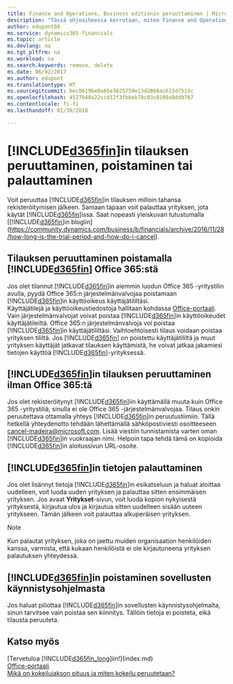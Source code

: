```yaml
---
title: Finance and Operations, Business editionin peruuttaminen | Microsoft Docs
description: "Tässä ohjeaiheessa kerrotaan, miten Finance and Operations, Business edition -kokemus voidaan poistaa."
author: edupont04
ms.service: dynamics365-financials
ms.topic: article
ms.devlang: na
ms.tgt_pltfrm: na
ms.workload: na
ms.search.keywords: remove, delete
ms.date: 06/02/2017
ms.author: edupont
ms.translationtype: HT
ms.sourcegitcommit: bec0619be0a65e3625759e13d2866ac615d7513c
ms.openlocfilehash: 4527b40a22ccd12f3fbbeb78c03c8109a8dd0707
ms.contentlocale: fi-fi
ms.lasthandoff: 01/30/2018

---
```

# <a name="unsubscribe-remove-or-reset-included365finincludesd365finmdmd"></a>[!INCLUDE[d365fin](includes/d365fin_md.md)]in tilauksen peruuttaminen, poistaminen tai palauttaminen
Voit peruuttaa [!INCLUDE[d365fin](includes/d365fin_md.md)]in tilauksen milloin tahansa rekisteröitymisen jälkeen. Samaan tapaan voit palauttaa yrityksen, jota käytät [!INCLUDE[d365fin](includes/d365fin_md.md)]issa. Saat nopeasti yleiskuvan tutustumalla [[!INCLUDE[d365fin](includes/d365fin_md.md)]in blogiin](https://community.dynamics.com/business/b/financials/archive/2016/11/28/how-long-is-the-trial-period-and-how-do-i-cancel).  

## <a name="unsubscribing-by-removing-included365finincludesd365finmdmd-from-your-office-365-experience"></a>Tilauksen peruuttaminen poistamalla [!INCLUDE[d365fin](includes/d365fin_md.md)] Office 365:stä
Jos olet tilannut [!INCLUDE[d365fin](includes/d365fin_md.md)]in aiemmin luodun Office 365 -yritystilin avulla, pyydä Office 365:n järjestelmänvalvojaa poistamaan [!INCLUDE[d365fin](includes/d365fin_md.md)]in käyttöoikeus käyttäjätililtäsi.  
Käyttäjätilejä ja käyttöoikeustiedostoja hallitaan kohdassa [Office-portaali](https://portal.office.com). Vain järjestelmänvalvojat voivat poistaa [!INCLUDE[d365fin](includes/d365fin_md.md)]in käyttöoikeudet käyttäjätileiltä. Office 365:n järjestelmänvalvoja voi poistaa [!INCLUDE[d365fin](includes/d365fin_md.md)]in käyttäjätililtäsi. Vaihtoehtoisesti tilaus voidaan poistaa yrityksen tililtä. Jos [!INCLUDE[d365fin](includes/d365fin_md.md)] on poistettu käyttäjätililtä ja muut yrityksen käyttäjät jatkavat tilauksen käyttämistä, he voivat jatkaa jakamiesi tietojen käyttöä [!INCLUDE[d365fin](includes/d365fin_md.md)]-yrityksessä.  

## <a name="unsubscribing-from-included365finincludesd365finmdmd-without-office-365"></a>[!INCLUDE[d365fin](includes/d365fin_md.md)]in tilauksen peruuttaminen ilman Office 365:tä
Jos olet rekisteröitynyt [!INCLUDE[d365fin](includes/d365fin_md.md)]iin käyttämällä muuta kuin Office 365 -yritystiliä, sinulla ei ole Office 365 -järjestelmänvalvojaa. Tilaus onkin peruutettava ottamalla yhteys [!INCLUDE[d365fin](includes/d365fin_md.md)]in peruutustiimiin. Tällä hetkellä yhteydenotto tehdään lähettämällä sähköpostiviesti osoitteeseen cancel-madeira@microsoft.com. Lisää viestiin tunnistamista varten oman [!INCLUDE[d365fin](includes/d365fin_md.md)]in vuokraajan nimi. Helpoin tapa tehdä tämä on kopioida [!INCLUDE[d365fin](includes/d365fin_md.md)]in aloitussivun URL-osoite.  

## <a name="resetting-your-included365finincludesd365finmdmd-experience"></a>[!INCLUDE[d365fin](includes/d365fin_md.md)]in tietojen palauttaminen
Jos olet lisännyt tietoja [!INCLUDE[d365fin](includes/d365fin_md.md)]in esikatseluun ja haluat aloittaa uudelleen, voit luoda uuden yrityksen ja palauttaa sitten ensimmäisen yrityksen. Jos avaat **Yritykset**-sivun, voit luoda kopion nykyisestä yrityksestä, kirjautua ulos ja kirjautua sitten uudelleen sisään uuteen yritykseen. Tämän jälkeen voit palauttaa alkuperäisen yrityksen.  
> [!NOTE]  
>   Kun palautat yrityksen, joka on jaettu muiden organisaation henkilöiden kanssa, varmista, että kukaan henkilöistä ei ole kirjautuneena yrityksen palautuksen yhteydessä.  

## <a name="removing-included365finincludesd365finmdmd-from-your-app-launcher"></a>[!INCLUDE[d365fin](includes/d365fin_md.md)]in poistaminen sovellusten käynnistysohjelmasta
Jos haluat piilottaa [!INCLUDE[d365fin](includes/d365fin_md.md)]in sovellusten käynnistysohjelmalta, sinun tarvitsee vain poistaa sen kiinnitys. Tällöin tietoja ei poisteta, eikä tilausta peruuteta.  

## <a name="see-also"></a>Katso myös
[Tervetuloa [!INCLUDE[d365fin_long](includes/d365fin_long_md.md)]iin!](index.md)  
[Office-portaali](https://portal.office.com)  
[Mikä on kokeilujakson pituus ja miten kokeilu peruutetaan?](https://community.dynamics.com/business/b/financials/archive/2016/11/28/how-long-is-the-trial-period-and-how-do-i-cancel)  

